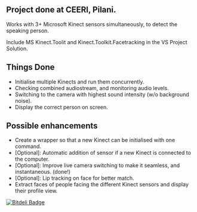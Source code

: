 Project done at CEERI, Pilani.
----------------------------------
Works with 3+ Microsoft Kinect sensors simultaneously, to detect the speaking person.

Include MS Kinect.Toolit and Kinect.Toolkit.Facetracking in the VS Project Solution.

## Things Done

* <strikethrough> Initialise multiple Kinects and run them concurrently.
* <strikethrough> Checking combined audiostream, and monitoring audio levels.
* <strikethrough> Switching to the camera with highest sound intensity (w/o background noise).
* <strikethrough> Display the correct person on screen.

## Possible enhancements

* Create a wrapper so that a new Kinect can be initialised with one command.
* [Optional]: Automatic addition of sensor if a new Kinect is connected to the computer.
* <strikethrough >[Optional]: Improve live camera switching to make it seamless, and instantaneous. (done!)
* [Optional]: Lip tracking on face for better match.
* Extract faces of people facing the different Kinect sensors and display their profile view.

[![Bitdeli Badge](https://d2weczhvl823v0.cloudfront.net/uvcyclotron/kinect-speaker-detection/trend.png)](https://bitdeli.com/free "Bitdeli Badge")